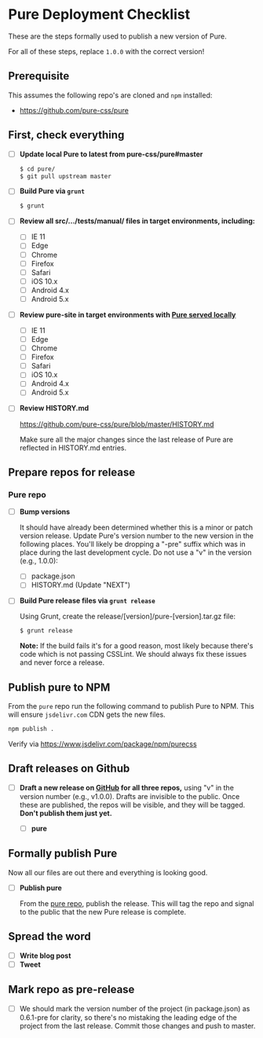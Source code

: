 # Pure Deployment Checklist

These are the steps formally used to publish a new version of Pure.

For all of these steps, replace `1.0.0` with the correct version!

## Prerequisite

This assumes the following repo's are cloned and `npm` installed:

- https://github.com/pure-css/pure

## First, check everything

- [ ] **Update local Pure to latest from pure-css/pure#master**

  ```bash
  $ cd pure/
  $ git pull upstream master
  ```

- [ ] **Build Pure via `grunt`**

  ```bash
  $ grunt
  ```

- [ ] **Review all src/.../tests/manual/ files in target environments, including:**

  - [ ] IE 11
  - [ ] Edge
  - [ ] Chrome
  - [ ] Firefox
  - [ ] Safari
  - [ ] iOS 10.x
  - [ ] Android 4.x
  - [ ] Android 5.x

- [ ] **Review pure-site in target environments with [Pure served locally](https://github.com/pure-css/pure-site/blob/master/README.md#running-with-pure-served-locally)**

  - [ ] IE 11
  - [ ] Edge
  - [ ] Chrome
  - [ ] Firefox
  - [ ] Safari
  - [ ] iOS 10.x
  - [ ] Android 4.x
  - [ ] Android 5.x

- [ ] **Review HISTORY.md**

  https://github.com/pure-css/pure/blob/master/HISTORY.md

  Make sure all the major changes since the last release of Pure are reflected in HISTORY.md entries.

## Prepare repos for release

### Pure repo

- [ ] **Bump versions**

  It should have already been determined whether this is a minor or patch version release. Update Pure's version number to the new version in the following places. You'll likely be dropping a "-pre" suffix which was in place during the last development cycle. Do not use a "v" in the version (e.g., 1.0.0):

  - [ ] package.json
  - [ ] HISTORY.md (Update "NEXT")

- [ ] **Build Pure release files via `grunt release`**

  Using Grunt, create the release/[version]/pure-[version].tar.gz file:

  ```bash
  $ grunt release
  ```

  **Note:** If the build fails it's for a good reason, most likely because there's code which is not passing CSSLint. We should always fix these issues and never force a release.

## Publish pure to NPM

From the `pure` repo run the following command to publish Pure to NPM. This will ensure `jsdelivr.com` CDN gets the new files.

```bash
npm publish .
```

Verify via https://www.jsdelivr.com/package/npm/purecss

## Draft releases on Github

- [ ] **Draft a new release on [GitHub](https://github.com/pure-css/pure/releases) for all three repos,** using "v" in the version number (e.g., v1.0.0). Drafts are invisible to the public. Once these are published, the repos will be visible, and they will be tagged. **Don't publish them just yet.**

  - [ ] **pure**

## Formally publish Pure

Now all our files are out there and everything is looking good.

- [ ] **Publish pure**

  From the [pure repo](https://github.com/pure-css/pure/releases), publish the release. This will tag the repo and signal to the public that the new Pure release is complete.

## Spread the word

- [ ] **Write blog post**
- [ ] **Tweet**

## Mark repo as pre-release

- [ ] We should mark the version number of the project (in package.json) as 0.6.1-pre for clarity, so there's no mistaking the leading edge of the project from the last release. Commit those changes and push to master.
